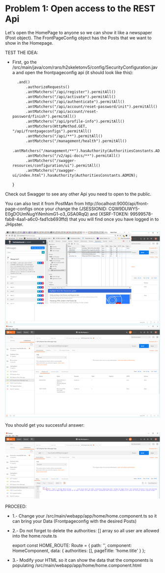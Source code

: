 # Problem 1: Open access to the REST Api

Let's open the HomePage to anyone so we can show it like a newspaper (Post object). The FrontPageConfig object has the Posts that we want to show in the Homepage.

TEST THE IDEA:

* First, go the /src/main/java/com/raro/h2skeletonv5/config/SecurityConfiguration.java and open the frontpageconfig api (it should look like this):

        .and()
            .authorizeRequests()
            .antMatchers("/api/register").permitAll()
            .antMatchers("/api/activate").permitAll()
            .antMatchers("/api/authenticate").permitAll()
            .antMatchers("/api/account/reset-password/init").permitAll()
            .antMatchers("/api/account/reset-password/finish").permitAll()
            .antMatchers("/api/profile-info").permitAll()
            .antMatchers(HttpMethod.GET, "/api/frontpageconfigs").permitAll()
            .antMatchers("/api/**").permitAll()
            .antMatchers("/management/health").permitAll()
            .antMatchers("/management/**").hasAuthority(AuthoritiesConstants.ADMIN)
            .antMatchers("/v2/api-docs/**").permitAll()
            .antMatchers("/swagger-resources/configuration/ui").permitAll()
            .antMatchers("/swagger-ui/index.html").hasAuthority(AuthoritiesConstants.ADMIN);
    }
    
Check out Swagger to see any other Api you need to open to the public.

You can also test it from PostMan from http://localhost:9000/api/front-page-configs once your change the (JSESSIONID: CQW9DUWY5-E0gDOUmNugYiNmhimG1-o3_GSA0RqQ) and (XSRF-TOKEN: 99599578-fab8-4aa1-a6c0-fad1cb693ffd) that you will find once you have logged in to JHipster.

![](images/sol1image1.png)
![](images/sol1image2.png)

You should get you successful answer:

![](images/sol1image3.png)

PROCEED:

* 1.- Change your /src/main/webapp/app/home/home.component.ts so it can bring your Data (Frontpageconfig with the desired Posts)
* 2.- Do not forget to delete the authorities: [] array so all user are allowed into the home.route.ts

	export const HOME_ROUTE: Route = {
	    path: '',
	    component: HomeComponent,
	    data: {
	        authorities: [],
	        pageTitle: 'home.title'
	    }
	};
* 3.- Modify your HTML so it can show the data that the components is populating /src/main/webapp/app/home/home.component.html

